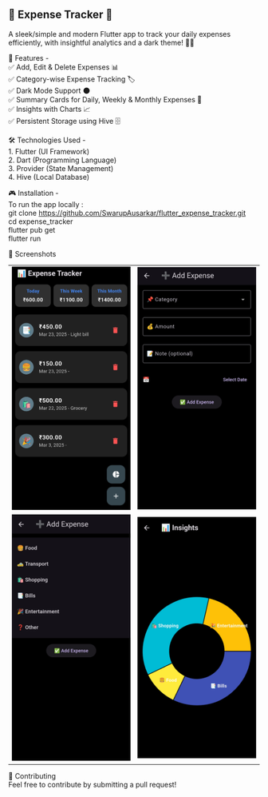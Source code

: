 ## 💸 **Expense Tracker** 💸<br>
A sleek/simple and modern Flutter app to track your daily expenses efficiently, with insightful analytics and a dark theme! 🌙✨

🚀 Features - <br>
✅ Add, Edit & Delete Expenses 📊<br>
✅ Category-wise Expense Tracking 🏷️<br>
✅ Dark Mode Support 🌑<br>
✅ Summary Cards for Daily, Weekly & Monthly Expenses 📆<br>
✅ Insights with Charts 📈<br>
✅ Persistent Storage using Hive 🗄️<br>

🛠️ Technologies Used -<br>
    1. Flutter (UI Framework)<br>
    2. Dart (Programming Language)<br>
    3. Provider (State Management)<br>
    4. Hive (Local Database)<br>

🎮 Installation -<br>
To run the app locally :<br>
git clone https://github.com/SwarupAusarkar/flutter_expense_tracker.git<br>
cd expense_tracker<br>
flutter pub get<br>
flutter run<br>

📸 Screenshots

<table>
  <tr>
    <td><img src="screenshots/1.jpg" width="250"/></td>
    <td><img src="screenshots/2.jpg" width="250"/></td>
  </tr>
  <tr>
    <td><img src="screenshots/3.jpg" width="250"/></td>
    <td><img src="screenshots/4.jpg" width="250"/></td>
  </tr>
</table>


<!-- Home Screen 👇

<img src="screenshots/1.jpg" alt="Description" width="30%" height="30%" alignment = "center" >

Add new expenses 👇

<img src="screenshots/2.jpg" alt="Description" width="30%" height="30%" alignment = "center" >

Categories 👇

<img src="screenshots/3.jpg" alt="Description" width="30%" height="30%" alignment = "center" >

Expense Insights 👇

<img src="screenshots/4.jpg" alt="Description" width="30%" height="30%" alignment = "center" > -->

🤝 Contributing<br>
Feel free to contribute by submitting a pull request!